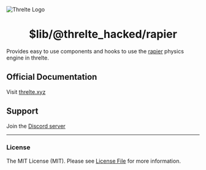 ![Threlte Logo](https://user-images.githubusercontent.com/46897060/178455971-434f4c5d-6c26-4d34-acdc-b4b50e2a8a2c.png)

<h1 align="center">$lib/@threlte_hacked/rapier</h1>

Provides easy to use components and hooks to use the [rapier](https://rapier.rs/) physics engine in threlte.

## Official Documentation

Visit [threlte.xyz](https://threlte.xyz)

## Support

Join the [Discord server](https://discord.gg/EqUBCfCaGm)

---

### License

The MIT License (MIT). Please see [License File](LICENSE.md) for more information.
